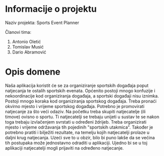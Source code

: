# Informacije o projektu

Naziv projekta: Sports Event Planner

Članovi tima:
1. Antonio Oletić
1.  Tomislav Musić
1.  Dario Abramović

# Opis domene 

Naša aplikacija koristit će se za organiziranje sportskih događaja poput natjecanja te ostalih sportskih evenata. Općenito postoji mnogo konfuzije i nekoordinacije kod organiziranja događaja, a sportski događaji nisu iznimka. Postoji mnogo koraka kod organiziranja sportskog događaja. Treba pronaći okvirno mjesto i vrijeme sportskog događaja. Potrebno je promovirati natjecanje za što veći odaziv. Na početku treba skupiti natjecatelje (ili timove) ovisno o sportu. Ti natjecatelji se trebaju unijeti u sustav te se nakon toga trebaju izvlačenjem svrstati u određeni ždrijeb. Treba organizirati mjesto i vrijeme održavanja tih pojedinih "sportskih utakmica". Također je potrebno pratiti i bilježiti rezultate, na temelju kojih natjecatelji prolaze u daljni krug natjecanja. Uzeći sve to u obzir, bilo bi puno lakše da se većina tih postupaka može jednostavno odraditi u aplikaciji. Ujedno bi se u toj aplikaciji natjecatelji mogli prijaviti na određeno natjecanje.
